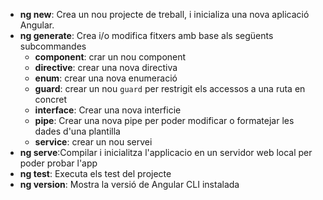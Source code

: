 - **ng new**: Crea un nou projecte de treball, i inicializa una nova aplicació Angular.
- **ng generate**: Crea i/o modifica fitxers amb base als següents subcommandes
  - **component**: crar un nou component
  - **directive**: crear una nova directiva
  - **enum**: crear una nova enumeració
  - **guard**: crear un nou `guard` per restrigit els accessos  a una ruta en concret 
  - **interface**: Crear una nova interficie
  - **pipe**: Crear una nova pipe per poder modificar o formatejar les dades d'una plantilla
  - **service**: crear un nou servei
- **ng serve**:Compilar i inicialitza l'applicacio en un servidor web local per poder probar l'app
- **ng test**: Executa els test del projecte
- **ng version**: Mostra la versió de Angular CLI instalada